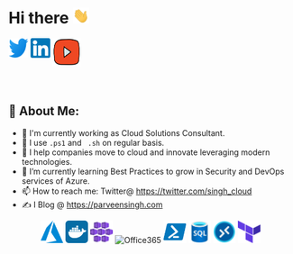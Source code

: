 # Hi there <img src="./Hi.gif" width="29px">

<div style="display:flex">
<a href="https://twitter.com/singh_cloud" target="blank"><img src="logos/Twitter.svg" alt="singhparveen" height="35" width="35" /></a>&nbsp;
<a href="https://linkedin.com/in/singhparveen" target="blank"><img src="logos/LinkedIn.svg" alt="singhparveen" height="35" width="35" /></a>&nbsp;
<a href="https://parveensingh.com/youtube" target="blank"><img src="logos/YouTube.svg" alt="singhparveen" height="50" width="50" /></a>&nbsp;
</div>

<p style="height:1.5em"></p>



## 🤵 About Me:
- 🏦 I'm currently working as Cloud Solutions Consultant.
- 🤔 I use ```.ps1``` and ``` .sh``` on regular basis.
- 💬 I help companies move to cloud and innovate leveraging modern technologies.
- 🌱 I’m currently learning Best Practices to grow in Security and DevOps services of Azure.
- 📫 How to reach me: Twitter@ https://twitter.com/singh_cloud
- ✍ I Blog @ https://parveensingh.com

<p align="center" style="space-between:4em!">
<img src="logos/Azure.svg" alt="azure" width="40" height="40"/>
<img src="logos/Docker.svg" alt="docker" width="40" height="40"/>
<img src="logos/Kubernetes-Services.svg" alt="Kubernetes" width="40" height="40"/>
<img src="logos/Office-365.svg" alt="Office365" width="40" height="40"/>
<img src="logos/PowerShell.svg" alt="PowerShell" width="40" height="40"/>
<img src="logos/SQL-Database.svg" alt="SQL" width="40" height="40"/>
<img src="logos/WVD.svg" alt="Windows Virtual Desktop" width="40" height="40"/>
<img src="logos/Terraform.svg" alt="Terraform" width="40" height="40"/>
</p>
